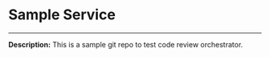 # Sample Service
<hr/>

__Description:__ This is a sample git repo to test code review orchestrator.